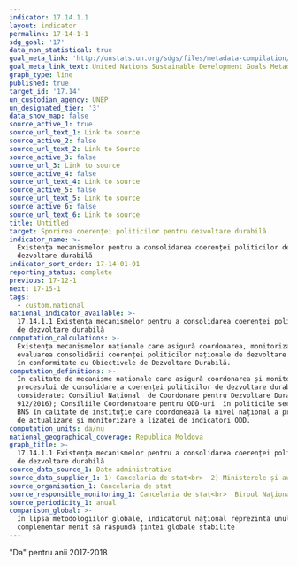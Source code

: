 ```yaml
---
indicator: 17.14.1.1
layout: indicator
permalink: 17-14-1-1
sdg_goal: '17'
data_non_statistical: true
goal_meta_link: 'http://unstats.un.org/sdgs/files/metadata-compilation/Metadata-Goal-17.pdf'
goal_meta_link_text: United Nations Sustainable Development Goals Metadata (pdf 468kB)
graph_type: line
published: true
target_id: '17.14'
un_custodian_agency: UNEP
un_designated_tier: '3'
data_show_map: false
source_active_1: true
source_url_text_1: Link to source
source_active_2: false
source_url_text_2: Link to Source
source_active_3: false
source_url_3: Link to source
source_active_4: false
source_url_text_4: Link to source
source_active_5: false
source_url_text_5: Link to source
source_active_6: false
source_url_text_6: Link to source
title: Untitled
target: Sporirea coerenței politicilor pentru dezvoltare durabilă
indicator_name: >-
  Existența mecanismelor pentru a consolidarea coerenței politicilor de
  dezvoltare durabilă
indicator_sort_order: 17-14-01-01
reporting_status: complete
previous: 17-12-1
next: 17-15-1
tags:
  - custom.national
national_indicator_available: >-
  17.14.1.1 Existența mecanismelor pentru a consolidarea coerenței politicilor
  de dezvoltare durabilă
computation_calculations: >-
  Existența mecanismelor naționale care asigură coordonarea, monitorizarea și
  evaluarea consolidării coerenței politicilor naționale de dezvoltare durabilă
  în conformitate cu Obiectivele de Dezvoltare Durabilă.
computation_definitions: >-
  În calitate de mecanisme naționale care asigură coordonarea și monitorizarea
  procesului de consolidare a coerenței politicilor de dezvoltare durabilă sunt
  considerate: Consiliul Național  de Coordonare pentru Dezvoltare Durabilă (HG.
  912/2016); Consiliile Coordonatoare pentru ODD-uri  în politicile sectoriale;
  BNS în calitate de instituție care coordonează la nivel național a procesului
  de actualizare și monitorizare a lizatei de indicatori ODD.
computation_units: da/nu
national_geographical_coverage: Republica Moldova
graph_title: >-
  17.14.1.1 Existența mecanismelor pentru a consolidarea coerenței politicilor
  de dezvoltare durabilă
source_data_source_1: Date administrative
source_data_supplier_1: 1) Cancelaria de stat<br>  2) Ministerele și autoritățile publice centrale
source_organisation_1: Cancelaria de stat
source_responsible_monitoring_1: Cancelaria de stat<br>  Biroul Național de Statistică
source_periodicity_1: anual
comparison_global: >-
  În lipsa metodologiilor globale, indicatorul național reprezintă unul
  complementar menit să răspundă țintei globale stabilite
---
```

"Da" pentru anii 2017-2018